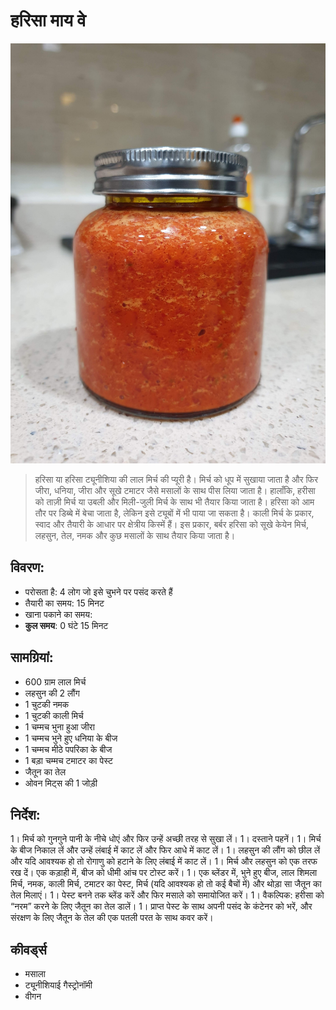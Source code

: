 # हरिसा माय वे

![हरिसा माय वे](https://github.com/anamorph/recettes/blob/main/photos/fr-harissa-a-ma-facon-01.jpg?raw=true)

> हरिसा या हरिसा ट्यूनीशिया की लाल मिर्च की प्यूरी है। मिर्च को धूप में सुखाया जाता है और फिर जीरा, धनिया, जीरा और सूखे टमाटर जैसे मसालों के साथ पीस लिया जाता है। हालाँकि, हरीसा को ताज़ी मिर्च या उबली और मिली-जुली मिर्च के साथ भी तैयार किया जाता है। हरिसा को आम तौर पर डिब्बे में बेचा जाता है, लेकिन इसे ट्यूबों में भी पाया जा सकता है। काली मिर्च के प्रकार, स्वाद और तैयारी के आधार पर क्षेत्रीय किस्में हैं। इस प्रकार, बर्बर हरिसा को सूखे केयेन मिर्च, लहसुन, तेल, नमक और कुछ मसालों के साथ तैयार किया जाता है। 

## विवरण:
* परोसता है: 4 लोग जो इसे चुभने पर पसंद करते हैं
* तैयारी का समय: 15 मिनट
* खाना पकाने का समय:
* **कुल समय**: 0 घंटे 15 मिनट

## सामग्रियां:
* 600 ग्राम लाल मिर्च
* लहसुन की 2 लौंग
* 1 चुटकी नमक
* 1 चुटकी काली मिर्च
* 1 चम्मच भुना हुआ जीरा
* 1 चम्मच भुने हुए धनिया के बीज
* 1 चम्मच मीठे पपरिका के बीज
* 1 बड़ा चम्मच टमाटर का पेस्ट
* जैतून का तेल
* ओवन मिट्स की 1 जोड़ी

## निर्देश:
1। मिर्च को गुनगुने पानी के नीचे धोएं और फिर उन्हें अच्छी तरह से सुखा लें।
1। दस्ताने पहनें।
1। मिर्च के बीज निकाल लें और उन्हें लंबाई में काट लें और फिर आधे में काट लें।
1। लहसुन की लौंग को छील लें और यदि आवश्यक हो तो रोगाणु को हटाने के लिए लंबाई में काट लें।
1। मिर्च और लहसुन को एक तरफ रख दें। एक कड़ाही में, बीज को धीमी आंच पर टोस्ट करें।
1। एक ब्लेंडर में, भुने हुए बीज, लाल शिमला मिर्च, नमक, काली मिर्च, टमाटर का पेस्ट, मिर्च (यदि आवश्यक हो तो कई बैचों में) और थोड़ा सा जैतून का तेल मिलाएं।
1। पेस्ट बनने तक ब्लेंड करें और फिर मसाले को समायोजित करें। 
1। वैकल्पिक: हरीसा को “नरम” करने के लिए जैतून का तेल डालें।
1। प्राप्त पेस्ट के साथ अपनी पसंद के कंटेनर को भरें, और संरक्षण के लिए जैतून के तेल की एक पतली परत के साथ कवर करें।

## कीवर्ड्स
* मसाला
* ट्यूनीशियाई गैस्ट्रोनॉमी
* वीगन